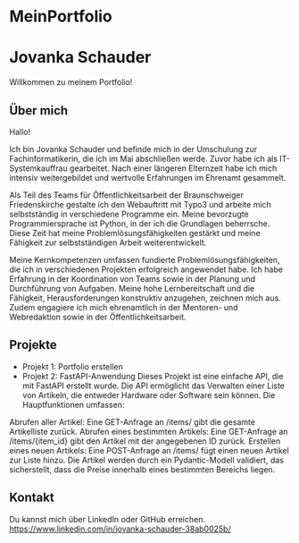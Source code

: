 # MeinPortfolio
# Jovanka Schauder

Willkommen zu meinem Portfolio!

## Über mich
Hallo!

Ich bin Jovanka Schauder und befinde mich in der Umschulung zur Fachinformatikerin, die ich im Mai abschließen werde. Zuvor habe ich als IT-Systemkauffrau gearbeitet. Nach einer längeren Elternzeit habe ich mich intensiv weitergebildet und wertvolle Erfahrungen im Ehrenamt gesammelt.

Als Teil des Teams für Öffentlichkeitsarbeit der Braunschweiger Friedenskirche gestalte ich den Webauftritt mit Typo3 und arbeite mich selbstständig in verschiedene Programme ein. Meine bevorzugte Programmiersprache ist Python, in der ich die Grundlagen beherrsche. Diese Zeit hat meine Problemlösungsfähigkeiten gestärkt und meine Fähigkeit zur selbstständigen Arbeit weiterentwickelt.

Meine Kernkompetenzen umfassen fundierte Problemlösungsfähigkeiten, die ich in verschiedenen Projekten erfolgreich angewendet habe. Ich habe Erfahrung in der Koordination von Teams sowie in der Planung und Durchführung von Aufgaben. Meine hohe Lernbereitschaft und die Fähigkeit, Herausforderungen konstruktiv anzugehen, zeichnen mich aus. Zudem engagiere ich mich ehrenamtlich in der Mentoren- und Webredaktion sowie in der Öffentlichkeitsarbeit.

## Projekte
- Projekt 1: Portfolio erstellen 
- Projekt 2: FastAPI-Anwendung
 Dieses Projekt ist eine einfache API, die mit FastAPI erstellt wurde. Die API ermöglicht das Verwalten einer Liste von Artikeln, die entweder Hardware oder Software sein können. Die Hauptfunktionen umfassen:

Abrufen aller Artikel: Eine GET-Anfrage an /items/ gibt die gesamte Artikelliste zurück.
Abrufen eines bestimmten Artikels: Eine GET-Anfrage an /items/{item_id} gibt den Artikel mit der angegebenen ID zurück.
Erstellen eines neuen Artikels: Eine POST-Anfrage an /items/ fügt einen neuen Artikel zur Liste hinzu.
Die Artikel werden durch ein Pydantic-Modell validiert, das sicherstellt, dass die Preise innerhalb eines bestimmten Bereichs liegen.

  

## Kontakt
Du kannst mich über LinkedIn oder GitHub erreichen.
https://www.linkedin.com/in/jovanka-schauder-38ab0025b/
